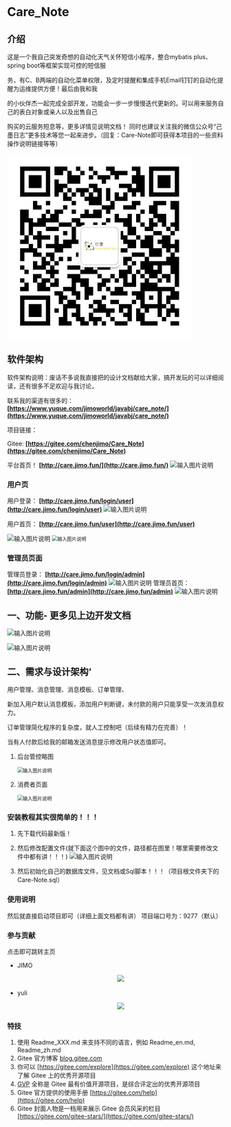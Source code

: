 # Care_Note

## 介绍

这是一个我自己突发奇想的自动化天气关怀短信小程序，整合mybatis plus、spring boot等框架实现可控的短信服

务，有C、B两端的自动化菜单权限，及定时提醒和集成手机Email钉钉的自动化提醒为运维提供方便！最后由我和我

的小伙伴杰一起完成全部开发，功能会一步一步慢慢迭代更新的。可以用来服务自己的表白对象或亲人以及出售自己

购买的云服务短息等，更多详情见说明文档！
同时也建议关注我的微信公众号“己墨日志”更多技术等您一起来进步。（回复：Care-Note即可获得本项目的一些资料操作说明链接等等）

![输入图片说明](imgJIMO-LOG.png)
## 软件架构

软件架构说明：废话不多说我直接把的设计文档献给大家，搞开发玩的可以详细阅读，还有很多不足欢迎与我讨论，

联系我的渠道有很多的： **[https://www.yuque.com/jimoworld/javabj/care_note/](https://www.yuque.com/jimoworld/javabj/care_note/)** 

项目链接：

Gitee: **[https://gitee.com/chenjimo/Care_Note](https://gitee.com/chenjimo/Care_Note)** 

平台首页！ **[http://care.jimo.fun/](http://care.jimo.fun/)** 
![输入图片说明](https://foruda.gitee.com/images/1660478966724759070/屏幕截图.png "屏幕截图.png")

### 用户页

用户登录： **[http://care.jimo.fun/login/user](http://care.jimo.fun/login/user)** 
![输入图片说明](https://foruda.gitee.com/images/1660478899714027835/屏幕截图.png "屏幕截图.png")

用户首页： **[http://care.jimo.fun/user](http://care.jimo.fun/user)** 

![输入图片说明](https://foruda.gitee.com/images/1660478918248069693/屏幕截图.png "屏幕截图.png")
<img src="https://foruda.gitee.com/images/1660478930397560592/屏幕截图.png" alt="输入图片说明" title="屏幕截图.png" style="zoom:80%;" />

### 管理员页面

管理员登录： **[http://care.jimo.fun/login/admin](http://care.jimo.fun/login/admin)** 
![输入图片说明](https://foruda.gitee.com/images/1660478940979033020/屏幕截图.png "屏幕截图.png")
管理员首页： **[http://care.jimo.fun/admin](http://care.jimo.fun/admin)** 
![输入图片说明](https://foruda.gitee.com/images/1660479009851784570/屏幕截图.png "屏幕截图.png")

## 一、功能- 更多见上边开发文档

![输入图片说明](https://gitee.com/chenjimo/Care_Note/raw/Care-Note-0.9/imgn1.png)

![输入图片说明](https://gitee.com/chenjimo/Care_Note/raw/Care-Note-0.9/imgn2.png)

## 二、需求与设计架构‘

用户管理、消息管理、消息模板、订单管理、

新加入用户默认消息模板，添加用户判断键，未付款的用户只能享受一次发消息权力。

订单管理简化程序的复杂度，就人工控制吧（后续有精力在完善）！

当有人付款后给我的邮箱发送消息提示修改用户状态值即可。

1. 后台管控略图

   <img src="https://foruda.gitee.com/images/1660479313189368004/屏幕截图.png" alt="输入图片说明" title="屏幕截图.png" style="zoom: 80%;" />

2. 消费者页面

   <img src="https://foruda.gitee.com/images/1660479303589526154/屏幕截图.png" alt="输入图片说明" title="屏幕截图.png" style="zoom:80%;" />

### 安装教程其实很简单的！！！

1. 先下载代码最新版！

2. 然后修改配置文件(就下面这个图中的文件，路径都在图里！哪里需要修改文件中都有讲！！！)
   ![输入图片说明](https://foruda.gitee.com/images/1660479175737530083/屏幕截图.png "屏幕截图.png")

3. 然后初始化自己的数据库文件，见文档或Sql脚本！！！（项目根文件夹下的Care-Note.sql）



### 使用说明

然后就直接启动项目即可（详细上面文档都有讲）
项目端口号为：9277（默认）

### 参与贡献

点击即可跳转主页

- JIMO

  <div align="center">
      <a href="https://gitee.com/chenjimo">
      	<img src="https://portrait.gitee.com/uploads/avatars/user/3368/10105811_chenjimo_1647177308.png!avatar200">  
      </a>
  </div>

- yuli

  <div align="center">
      <a href="https://gitee.com/ajiemo">
      	<img src="https://portrait.gitee.com/uploads/avatars/user/3073/9219638_please-give-me-the-bear_1647783183.png!avatar100">  
      </a>
  </div>

### 特技

1.  使用 Readme\_XXX.md 来支持不同的语言，例如 Readme\_en.md, Readme\_zh.md
2.  Gitee 官方博客 [blog.gitee.com](https://blog.gitee.com)
3.  你可以 [https://gitee.com/explore](https://gitee.com/explore) 这个地址来了解 Gitee 上的优秀开源项目
4.  [GVP](https://gitee.com/gvp) 全称是 Gitee 最有价值开源项目，是综合评定出的优秀开源项目
5.  Gitee 官方提供的使用手册 [https://gitee.com/help](https://gitee.com/help)
6.  Gitee 封面人物是一档用来展示 Gitee 会员风采的栏目 [https://gitee.com/gitee-stars/](https://gitee.com/gitee-stars/)





